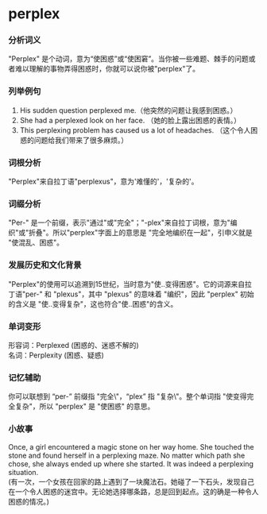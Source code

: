 # perplex

### 分析词义

  

"Perplex" 是个动词，意为“使困惑”或“使困窘”。当你被一些难题、棘手的问题或者难以理解的事物弄得困惑时，你就可以说你被"perplex"了。

  

### 列举例句

  

1.  His sudden question perplexed me.（他突然的问题让我感到困惑。）
2.  She had a perplexed look on her face. （她的脸上露出困惑的表情。）
3.  This perplexing problem has caused us a lot of headaches. （这个令人困惑的问题给我们带来了很多麻烦。）

  

### 词根分析

  

"Perplex"来自拉丁语"perplexus"，意为'难懂的'，'复杂的'。

  

### 词缀分析

  

"Per-" 是一个前缀，表示"通过"或"完全"；"-plex"来自拉丁词根，意为"编织"或"折叠"。所以"perplex"字面上的意思是 "完全地编织在一起"，引申义就是 "使混乱、困惑"。

  

### 发展历史和文化背景

  

"Perplex"的使用可以追溯到15世纪，当时意为"使..变得困惑"。它的词源来自拉丁语"per-" 和 "plexus"，其中 "plexus" 的意味着 "编织"，因此 "perplex" 初始的含义是 "使..变得复杂"，这也符合"使..困惑"的含义。

  

### 单词变形

  

形容词：Perplexed (困惑的、迷惑不解的)  
名词：Perplexity (困惑、疑惑)

  

### 记忆辅助

  

你可以联想到 “per-” 前缀指 "完全\\"，“plex” 指 "复杂\\"。整个单词指 "使变得完全复杂"，所以 "perplex" 是 "使困惑" 的意思。

  

### 小故事

  

Once, a girl encountered a magic stone on her way home. She touched the stone and found herself in a perplexing maze. No matter which path she chose, she always ended up where she started. It was indeed a perplexing situation.  
(有一次，一个女孩在回家的路上遇到了一块魔法石。她碰了一下石头，发现自己在一个令人困惑的迷宫中。无论她选择哪条路，总是回到起点。这的确是一种令人困惑的情况。)
